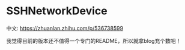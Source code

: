 # SSHNetworkDevice

中文: https://zhuanlan.zhihu.com/p/536738599

我觉得目前的版本还不值得一个专门的README，所以就拿blog充个数吧！